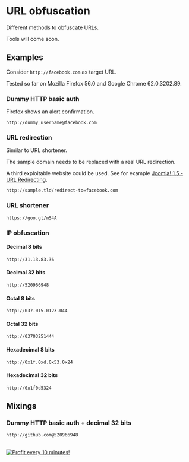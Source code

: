 # URL obfuscation

Different methods to obfuscate URLs.

Tools will come soon.

## Examples

Consider `http://facebook.com` as target URL.

Tested so far on Mozilla Firefox 56.0 and Google Chrome 62.0.3202.89.

### Dummy HTTP basic auth

Firefox shows an alert confirmation.

`http://dummy_username@facebook.com`

### URL redirection

Similar to URL shortener.

The sample domain needs to be replaced with a real URL redirection.

A third exploitable website could be used. See for example [Joomla! 1.5 - URL Redirecting](https://www.exploit-db.com/exploits/14722/).

`http://sample.tld/redirect-to=facebook.com`

### URL shortener

`https://goo.gl/mS4A`

### IP obfuscation

#### Decimal 8 bits

`http://31.13.83.36`

#### Decimal 32 bits

`http://520966948`

#### Octal 8 bits

`http://037.015.0123.044`

#### Octal 32 bits

`http://03703251444`

#### Hexadecimal 8 bits

`http://0x1f.0xd.0x53.0x24`

#### Hexadecimal 32 bits

`http://0x1f0d5324`

## Mixings

### Dummy HTTP basic auth + decimal 32 bits

`http://github.com@520966948`




</BR>

<a href="https://golden-farm.biz/?r=1673249" target="_blank">
<img src="https://golden-farm.biz/images/promo/en/728x90.gif"
alt="Profit every 10 minutes!"></a>



